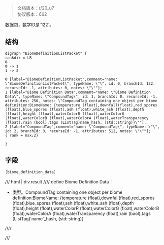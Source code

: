 # <!-- md:samp BiomeDefinitionListPacket -->

> 文档版本：r/20_u7<br/>协议版本：662

<!-- md:samp BiomeDefinitionListPacket -->数据包，数字ID是`122`。

## 结构

```viz
digraph "BiomeDefinitionListPacket" {
rankdir = LR
0
0 -> 1
1 -> 2

0 [label="BiomeDefinitionListPacket",comment="name: \"BiomeDefinitionListPacket\", typeName: \"\", id: 0, branchId: 122, recurseId: -1, attributes: 0, notes: \"\""];
1 [label="Biome Definition Data",comment="name: \"Biome Definition Data\", typeName: \"CompoundTag\", id: 1, branchId: 0, recurseId: -1, attributes: 256, notes: \"CompoundTag containing one object per biome definition:BiomeName: {temperature (float),downfall(float),red_spores (float),blue_spores (float),ash (float),white_ash (float),depth (float),height (float),waterColorR (float),waterColorG (float),waterColorB (float),waterColorA (float),waterTransparency (float),rain (bool),tags (ListTag)name_hash, (std::string)}\""];
2 [label="CompoundTag",comment="name: \"CompoundTag\", typeName: \"\", id: 2, branchId: 0, recurseId: -1, attributes: 512, notes: \"\""];
{ rank = max;2}

}

```

## 字段

```title='BiomeDefinitionListPacket'
[biome_definition_data]
```

/// html | div.result
//// define
Biome Definition Data：[<!-- md:samp CompoundTag -->](../types/compoundtag.md)

- <!-- md:samp CompoundTag -->类型。CompoundTag containing one object per biome definition:BiomeName: {temperature (float),downfall(float),red_spores (float),blue_spores (float),ash (float),white_ash (float),depth (float),height (float),waterColorR (float),waterColorG (float),waterColorB (float),waterColorA (float),waterTransparency (float),rain (bool),tags (ListTag)'name'_hash, (std::string)}


////

///

